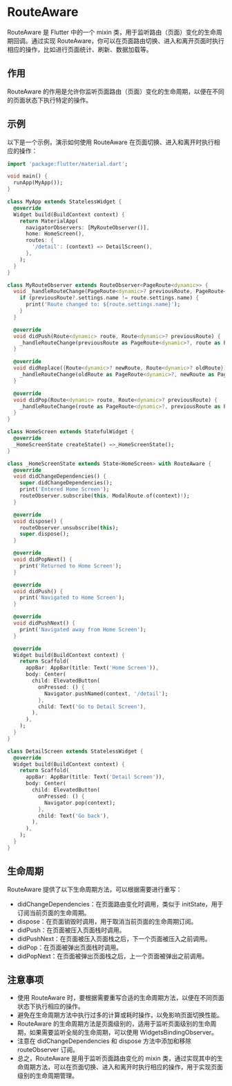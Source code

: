 # RouteAware

RouteAware 是 Flutter 中的一个 mixin 类，用于监听路由（页面）变化的生命周期回调。通过实现 RouteAware，你可以在页面路由切换、进入和离开页面时执行相应的操作，比如进行页面统计、刷新、数据加载等。

## 作用

RouteAware 的作用是允许你监听页面路由（页面）变化的生命周期，以便在不同的页面状态下执行特定的操作。

## 示例

以下是一个示例，演示如何使用 RouteAware 在页面切换、进入和离开时执行相应的操作：

```dart
import 'package:flutter/material.dart';

void main() {
  runApp(MyApp());
}

class MyApp extends StatelessWidget {
  @override
  Widget build(BuildContext context) {
    return MaterialApp(
      navigatorObservers: [MyRouteObserver()],
      home: HomeScreen(),
      routes: {
        '/detail': (context) => DetailScreen(),
      },
    );
  }
}

class MyRouteObserver extends RouteObserver<PageRoute<dynamic>> {
  void _handleRouteChange(PageRoute<dynamic>? previousRoute, PageRoute<dynamic> route) {
    if (previousRoute?.settings.name != route.settings.name) {
      print('Route changed to: ${route.settings.name}');
    }
  }

  @override
  void didPush(Route<dynamic> route, Route<dynamic>? previousRoute) {
    _handleRouteChange(previousRoute as PageRoute<dynamic>?, route as PageRoute<dynamic>);
  }

  @override
  void didReplace({Route<dynamic>? newRoute, Route<dynamic>? oldRoute}) {
    _handleRouteChange(oldRoute as PageRoute<dynamic>?, newRoute as PageRoute<dynamic>);
  }

  @override
  void didPop(Route<dynamic> route, Route<dynamic>? previousRoute) {
    _handleRouteChange(route as PageRoute<dynamic>?, previousRoute as PageRoute<dynamic>);
  }
}

class HomeScreen extends StatefulWidget {
  @override
  _HomeScreenState createState() =>_HomeScreenState();
}

class _HomeScreenState extends State<HomeScreen> with RouteAware {
  @override
  void didChangeDependencies() {
    super.didChangeDependencies();
    print('Entered Home Screen');
    routeObserver.subscribe(this, ModalRoute.of(context)!);
  }

  @override
  void dispose() {
    routeObserver.unsubscribe(this);
    super.dispose();
  }

  @override
  void didPopNext() {
    print('Returned to Home Screen');
  }

  @override
  void didPush() {
    print('Navigated to Home Screen');
  }

  @override
  void didPushNext() {
    print('Navigated away from Home Screen');
  }

  @override
  Widget build(BuildContext context) {
    return Scaffold(
      appBar: AppBar(title: Text('Home Screen')),
      body: Center(
        child: ElevatedButton(
          onPressed: () {
            Navigator.pushNamed(context, '/detail');
          },
          child: Text('Go to Detail Screen'),
        ),
      ),
    );
  }
}

class DetailScreen extends StatelessWidget {
  @override
  Widget build(BuildContext context) {
    return Scaffold(
      appBar: AppBar(title: Text('Detail Screen')),
      body: Center(
        child: ElevatedButton(
          onPressed: () {
            Navigator.pop(context);
          },
          child: Text('Go back'),
        ),
      ),
    );
  }
}
```

## 生命周期

RouteAware 提供了以下生命周期方法，可以根据需要进行重写：

- didChangeDependencies：在页面路由变化时调用，类似于 initState，用于订阅当前页面的生命周期。
- dispose：在页面销毁时调用，用于取消当前页面的生命周期订阅。
- didPush：在页面被压入页面栈时调用。
- didPushNext：在页面被压入页面栈之后，下一个页面被压入之前调用。
- didPop：在页面被弹出页面栈时调用。
- didPopNext：在页面被弹出页面栈之后，上一个页面被弹出之前调用。

## 注意事项

- 使用 RouteAware 时，要根据需要重写合适的生命周期方法，以便在不同页面状态下执行相应的操作。
- 避免在生命周期方法中执行过多的计算或耗时操作，以免影响页面切换性能。
- RouteAware 的生命周期方法是页面级别的，适用于监听页面级别的生命周期，如果需要监听全局的生命周期，可以使用 WidgetsBindingObserver。
- 注意在 didChangeDependencies 和 dispose 方法中添加和移除 routeObserver 订阅。
- 总之，RouteAware 是用于监听页面路由变化的 mixin 类，通过实现其中的生命周期方法，可以在页面切换、进入和离开时执行相应的操作，用于实现页面级别的生命周期管理。
